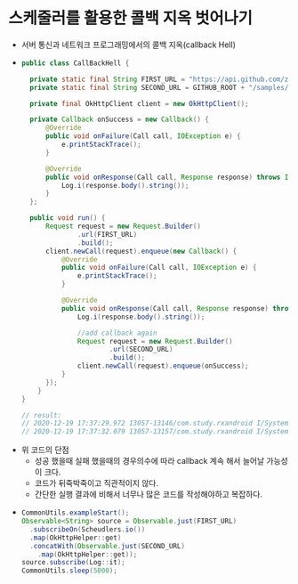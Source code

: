 스케줄러를 활용한 콜백 지옥 벗어나기
===
* 서버 통신과 네트워크 프로그래밍에서의 콜백 지옥(callback Hell)
* ```java
  public class CallBackHell {

    private static final String FIRST_URL = "https://api.github.com/zen";
    private static final String SECOND_URL = GITHUB_ROOT + "/samples/callback_hell";

    private final OkHttpClient client = new OkHttpClient();

    private Callback onSuccess = new Callback() {
        @Override
        public void onFailure(Call call, IOException e) {
            e.printStackTrace();
        }

        @Override
        public void onResponse(Call call, Response response) throws IOException {
            Log.i(response.body().string());
        }
    };

    public void run() {
        Request request = new Request.Builder()
                .url(FIRST_URL)
                .build();
        client.newCall(request).enqueue(new Callback() {
            @Override
            public void onFailure(Call call, IOException e) {
                e.printStackTrace();
            }

            @Override
            public void onResponse(Call call, Response response) throws IOException {
                Log.i(response.body().string());

                //add callback again
                Request request = new Request.Builder()
                        .url(SECOND_URL)
                        .build();
                client.newCall(request).enqueue(onSuccess);
            }
        });
      }
  }
  
  // result:
  // 2020-12-19 17:37:29.972 13057-13146/com.study.rxandroid I/System.out: OkHttp https://api.github.com/... | value = Encourage flow.
  // 2020-12-19 17:37:32.079 13057-13157/com.study.rxandroid I/System.out: OkHttp https://raw.githubuserc... | value = Welcome to Callback Hell!!

* 위 코드의 단점
  * 성공 했을때 실패 했을때의 경우의수에 따라 callback 계속 해서 늘어날 가능성이 크다.
  * 코드가 뒤죽박죽이고 직관적이지 않다.
  * 간단한 실행 결과에 비해서 너무나 많은 코드를 작성해야하고 복잡하다.
* ```java
  CommonUtils.exampleStart();
  Observable<String> source = Observable.just(FIRST_URL)
    .subscribeOn(Scheudlers.io())
    .map(OkHttpHelper::get)
    .concatWith(Observable.just(SECOND_URL)
      .map(OkHttpHelper::get));
  source.subscribe(Log::it);
  CommonUtils.sleep(5000);
